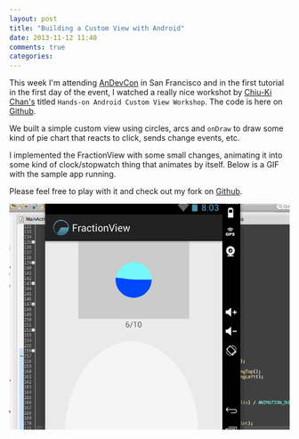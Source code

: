 ```yaml
---
layout: post
title: "Building a Custom View with Android"
date: 2013-11-12 11:40
comments: true
categories:
---
```


This week I'm attending [AnDevCon](http://andevcon.com/) in San Francisco and in the first tutorial in the first day of the event, I watched a really nice workshot by [Chiu-Ki Chan's](https://twitter.com/chiuki) titled `Hands-on Android Custom View Workshop`. The code is here on [Github](https://github.com/chiuki/android-fraction-view).

We built a simple custom view using circles, arcs and `onDraw` to draw some kind of pie chart that reacts to click, sends change events, etc.

I implemented the FractionView with some small changes, animating it into some kind of clock/stopwatch thing that animates by itself. Below is a GIF with the sample app running.

Please feel free to play with it and check out my fork on [Github](https://github.com/felipecsl/android-fraction-view).

![](/images/fractionView.gif)
